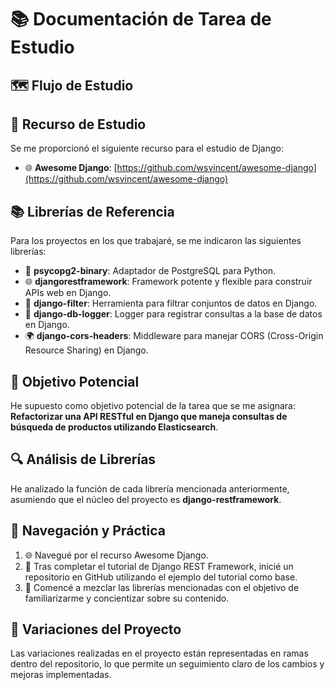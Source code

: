 # 📚 Documentación de Tarea de Estudio

## 🗺️ Flujo de Estudio

## 📖 Recurso de Estudio
Se me proporcionó el siguiente recurso para el estudio de Django:
- 🌐 **Awesome Django**: [https://github.com/wsvincent/awesome-django](https://github.com/wsvincent/awesome-django)

## 📚 Librerías de Referencia
Para los proyectos en los que trabajaré, se me indicaron las siguientes librerías:

- 🔌 **psycopg2-binary**: Adaptador de PostgreSQL para Python.
- 🌐 **djangorestframework**: Framework potente y flexible para construir APIs web en Django.
- 🧩 **django-filter**: Herramienta para filtrar conjuntos de datos en Django.
- 📝 **django-db-logger**: Logger para registrar consultas a la base de datos en Django.
- 🌍 **django-cors-headers**: Middleware para manejar CORS (Cross-Origin Resource Sharing) en Django.

## 🎯 Objetivo Potencial
He supuesto como objetivo potencial de la tarea que se me asignara: **Refactorizar una API RESTful en Django que maneja consultas de búsqueda de productos utilizando Elasticsearch**.

## 🔍 Análisis de Librerías
He analizado la función de cada librería mencionada anteriormente, asumiendo que el núcleo del proyecto es **django-restframework**. 

## 🚀 Navegación y Práctica
1. 🌐 Navegué por el recurso Awesome Django.
2. 📘 Tras completar el tutorial de Django REST Framework, inicié un repositorio en GitHub utilizando el ejemplo del tutorial como base.
3. 🧩 Comencé a mezclar las librerías mencionadas con el objetivo de familiarizarme y concientizar sobre su contenido.

## 🌳 Variaciones del Proyecto
Las variaciones realizadas en el proyecto están representadas en ramas dentro del repositorio, lo que permite un seguimiento claro de los cambios y mejoras implementadas.

